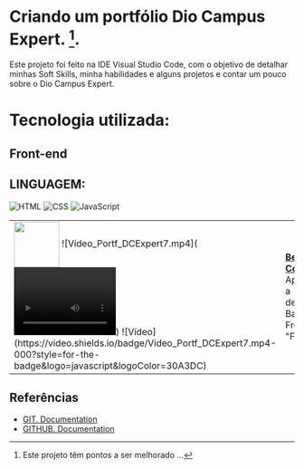 # Criando um portfólio Dio Campus Expert. [^1].

Este projeto foi feito na IDE Visual Studio Code, com o objetivo de detalhar minhas Soft Skills, minha habilidades e alguns projetos e contar um pouco sobre o Dio Campus Expert.

# Tecnologia  utilizada:

## Front-end

## LINGUAGEM:
![HTML](https://img.shields.io/badge/HTML-000?style=for-the-badge&logo=html5&logoColor=30A3DC)
![CSS](https://img.shields.io/badge/CSS-000?style=for-the-badge&logo=css3&logoColor=E94D5F)
![JavaScript](https://img.shields.io/badge/JavaScript-000?style=for-the-badge&logo=javascript&logoColor=30A3DC)

  <table>
  <tr>
    <td>
      <img width="80px" align="center" src="https://avatars.githubusercontent.com/BelisnalvaCosta"/>
      ![Vídeo_Portf_DCExpert7.mp4](<video width="180" height="120" controls>
        <source src="/images/VID_Portf_DCExpert7.mp4" type="video/mp4"></video>)
      ![Vídeo](https://video.shields.io/badge/Video_Portf_DCExpert7.mp4-000?style=for-the-badge&logo=javascript&logoColor=30A3DC)
    </td>
    <td align="left">
      <a href="https://github.com/BelisnalvaCosta">
        <span><b>Belisnalva Costa</b></span>
      </a>
      <br>
      <span>Aprendendo a desenvolver Back-end e Front-end "FullStack"</span>
    </td>
  </tr>
</table>

## Referências
- [GIT. Documentation](https://git-scm.com/doc)
- [GITHUB. Documentation](https://docs.github.com/)

[^1]: Este projeto têm pontos a ser melhorado ...
